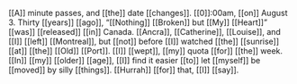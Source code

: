 [[A]] minute passes, and [[the]] date [[changes]]. [[0]]:00am, [[on]] August 3. Thirty [[years]] [[ago]], “[[Nothing]] [[Broken]] but [[My]] [[Heart]]” [[was]] [[released]] [[in]] Canada. [[Ancra]], [[Catherine]], [[Louise]], and [[I]] [[left]] [[Montreal]], but [[not]] before [[I]] watched [[the]] [[sunrise]] [[at]] [[the]] [[Old]] [[Port]]. [[I]] [[wept]], [[my]] quota [[for]] [[the]] week. [[In]] [[my]] [[older]] [[age]], [[I]] find it easier [[to]] let [[myself]] be [[moved]] by silly [[things]]. [[Hurrah]] [[for]] that, [[I]] [[say]].